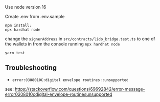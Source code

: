 
Use node version 16

Create .env from .env.sample

```
npm install;
npx hardhat node
```

change the `signerAddress` in `src/contracts/lido_bridge.test.ts` to one of the wallets in from the console running
`npx hardhat node`

```
yarn test
```

## Troubleshooting

-     error:0308010C:digital envelope routines::unsupported
see: https://stackoverflow.com/questions/69692842/error-message-error0308010cdigital-envelope-routinesunsupported

